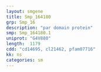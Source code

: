 ```yaml
---
layout: smgene
title: Smp_164180
grp: Smp_16
description: "par domain protein"
smp: Smp_164180.1
uniprot: "G4V880"
length:  1179
cdd: "cd14695, cl21462, pfam07716"
kk: ns
categories: sm
---
```

